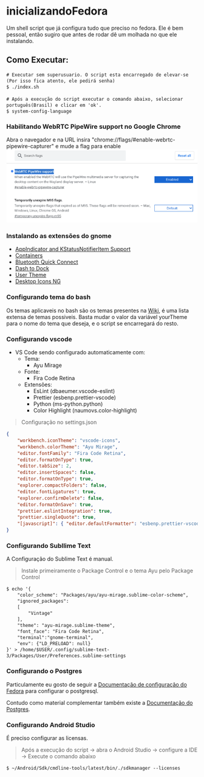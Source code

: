 # inicializandoFedora

Um shell script que já configura tudo que preciso no fedora.
Ele é bem pessoal, então sugiro que antes de rodar dê um molhada no que ele instalando.

## Como Executar:

```shell
# Executar sem superusuario. O script esta encarregado de elevar-se (Por isso fica atento, ele pedirá senha)
$ ./index.sh

# Após a execução do script executar o comando abaixo, selecionar português(Brasil) e clicar em 'ok'.
$ system-config-language
```
### Habilitando WebRTC PipeWire support no Google Chrome

Abra o navegador e na URL insira "chrome://flags/#enable-webrtc-pipewire-capturer" e mude a flag para enable ![exemplo](exemploWebRTCPipeWireSupportNoChrome.png)

### Instalando as extensões do gnome
- [AppIndicator and KStatusNotifierItem Support](https://extensions.gnome.org/extension/615/appindicator-support/)
- [Containers](https://extensions.gnome.org/extension/1500/containers/)
- [Bluetooth Quick Connect](https://extensions.gnome.org/extension/1401/bluetooth-quick-connect/)
- [Dash to Dock](https://extensions.gnome.org/extension/307/dash-to-dock/)
- [User Theme](https://extensions.gnome.org/extension/19/user-themes/)
- [Desktop Icons NG](https://extensions.gnome.org/extension/2087/desktop-icons-ng-ding/)

### Configurando tema do bash

Os temas aplicaveis no bash são os temas presentes na [Wiki](https://github.com/Bash-it/bash-it/wiki/Themes), é uma lista extensa de temas possiveis.
Basta mudar o valor da variável yourTheme para o nome do tema que deseja, e o script se encarregará do resto.

### Configurando vscode

- VS Code sendo configurado automaticamente com:
  - Tema:
    - Ayu Mirage
  - Fonte:
    - Fira Code Retina
  - Extensões:
    - EsLint (dbaeumer.vscode-eslint)
    - Prettier (esbenp.prettier-vscode)
    - Python (ms-python.python)
    - Color Highlight (naumovs.color-highlight)

> Configuração no settings.json

```json
{
	"workbench.iconTheme": "vscode-icons",
	"workbench.colorTheme": "Ayu Mirage",
	"editor.fontFamily": "Fira Code Retina",
	"editor.formatOnType": true,
	"editor.tabSize": 2,
	"editor.insertSpaces": false,
	"editor.formatOnType": true,
	"explorer.compactFolders": false,
	"editor.fontLigatures": true,
	"explorer.confirmDelete": false,
	"editor.formatOnSave": true,
	"prettier.eslintIntegration": true,
	"prettier.singleQuote": true,
	"[javascript]": { "editor.defaultFormatter": "esbenp.prettier-vscode" }
}
```

### Configurando Subllime Text

A Configuração do Sublime Text é manual.

> Instale primeiramente o Package Control e o tema Ayu pelo Package Control

```shell
$ echo '{
	"color_scheme": "Packages/ayu/ayu-mirage.sublime-color-scheme",
	"ignored_packages":
	[
		"Vintage"
	],
	"theme": "ayu-mirage.sublime-theme",
	"font_face": "Fira Code Retina",
	"terminal":"gnome-terminal",
	"env": {"LD_PRELOAD": null}
}' > /home/$USER/.config/sublime-text-3/Packages/User/Preferences.sublime-settings
```

### Configurando o Postgres

Particulamente eu gosto de seguir a [Documentação de configuração do Fedora](https://fedoraproject.org/wiki/PostgreSQL#Configuration, 'https://fedoraproject.org/wiki/PostgreSQL#Configuration') para configurar o postgresql.

Contudo como material complementar também existe a [Documentação do Postgres](https://www.postgresql.org/download/linux/redhat/, 'https://www.postgresql.org/').

### Configurando Android Studio

É preciso configurar as licensas.

> Após a execução do script -> abra o Android Studio -> configure a IDE -> Execute o comando abaixo

```shell
$ ~/Android/Sdk/cmdline-tools/latest/bin/./sdkmanager --licenses
```
